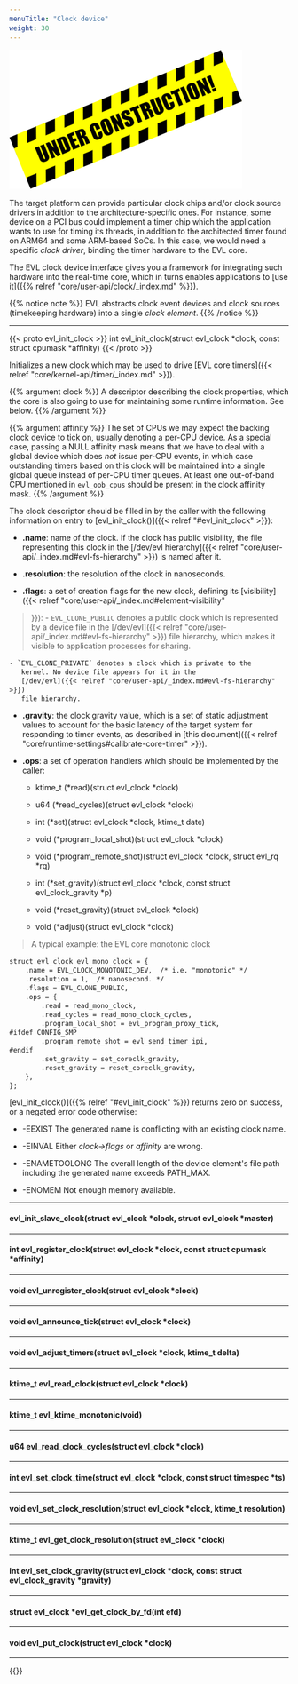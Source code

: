 ```yaml
---
menuTitle: "Clock device"
weight: 30
---
```


![Alt text](/images/wip.png "To be continued")

The target platform can provide particular clock chips and/or clock
source drivers in addition to the architecture-specific ones. For
instance, some device on a PCI bus could implement a timer chip which
the application wants to use for timing its threads, in addition to
the architected timer found on ARM64 and some ARM-based SoCs. In this
case, we would need a specific _clock driver_, binding the timer
hardware to the EVL core.

The EVL clock device interface gives you a framework for integrating
such hardware into the real-time core, which in turns enables
applications to [use it]({{% relref "core/user-api/clock/_index.md"
%}}).

{{% notice note %}}
EVL abstracts clock event devices and clock sources
(timekeeping hardware) into a single _clock element_.
{{% /notice %}}

---

{{< proto evl_init_clock >}}
int evl_init_clock(struct evl_clock *clock, const struct cpumask *affinity)
{{< /proto >}}

Initializes a new clock which may be used to drive [EVL core
timers]({{< relref "core/kernel-api/timer/_index.md" >}}).

{{% argument clock %}}
A descriptor describing the clock properties, which the core is also
going to use for maintaining some runtime information. See below.
{{% /argument %}}

{{% argument affinity %}}
The set of CPUs we may expect the backing clock device to tick on,
usually denoting a per-CPU device. As a special case, passing a NULL
affinity mask means that we have to deal with a global device which
does _not_ issue per-CPU events, in which case outstanding timers
based on this clock will be maintained into a single global queue
instead of per-CPU timer queues. At least one out-of-band CPU
mentioned in `evl_oob_cpus` should be present in the clock affinity
mask.
{{% /argument %}}

The clock descriptor should be filled in by the caller with the
following information on entry to [evl_init_clock()]({{< relref
"#evl_init_clock" >}}):

- **.name**: name of the clock. If the clock has public visibility,
  the file representing this clock in the [/dev/evl hierarchy]({{<
  relref "core/user-api/_index.md#evl-fs-hierarchy" >}}) is named
  after it.

- **.resolution**: the resolution of the clock in nanoseconds.

- **.flags**: a set of creation flags for the new clock, defining its
[visibility]({{< relref "core/user-api/_index.md#element-visibility"
>}}):
	- `EVL_CLONE_PUBLIC` denotes a public clock which is represented
	   by a device file in the [/dev/evl]({{< relref
	   "core/user-api/_index.md#evl-fs-hierarchy" >}}) file hierarchy, which
	   makes it visible to application processes for sharing.
  
	- `EVL_CLONE_PRIVATE` denotes a clock which is private to the
	   kernel. No device file appears for it in the
	   [/dev/evl]({{< relref "core/user-api/_index.md#evl-fs-hierarchy" >}})
	   file hierarchy.

- **.gravity**: the clock gravity value, which is a set of static
  		adjustment values to account for the basic latency of
  		the target system for responding to timer events, as
  		described in [this document]({{< relref
  		"core/runtime-settings#calibrate-core-timer" >}}).

- **.ops**: a set of operation handlers which should be implemented by
    the caller:

	- ktime_t (*read)(struct evl_clock *clock)

	- u64 (*read_cycles)(struct evl_clock *clock)

	- int (*set)(struct evl_clock *clock, ktime_t date)

	- void (*program_local_shot)(struct evl_clock *clock)

	- void (*program_remote_shot)(struct evl_clock *clock, struct evl_rq *rq)

	- int (*set_gravity)(struct evl_clock *clock, const struct evl_clock_gravity *p)

	- void (*reset_gravity)(struct evl_clock *clock)

	- void (*adjust)(struct evl_clock *clock)

> A typical example: the EVL core monotonic clock

```
struct evl_clock evl_mono_clock = {
	.name = EVL_CLOCK_MONOTONIC_DEV,  /* i.e. "monotonic" */
	.resolution = 1,  /* nanosecond. */
	.flags = EVL_CLONE_PUBLIC,
	.ops = {
		.read = read_mono_clock,
		.read_cycles = read_mono_clock_cycles,
		.program_local_shot = evl_program_proxy_tick,
#ifdef CONFIG_SMP
		.program_remote_shot = evl_send_timer_ipi,
#endif
		.set_gravity = set_coreclk_gravity,
		.reset_gravity = reset_coreclk_gravity,
	},
};
```

[evl_init_clock()]({{% relref "#evl_init_clock" %}}) returns zero on
success, or a negated error code otherwise:

- -EEXIST	The generated name is conflicting with an existing clock
		name.

- -EINVAL	Either _clock->flags_ or _affinity_ are wrong.

- -ENAMETOOLONG	The overall length of the device element's file path including
		the generated name exceeds PATH_MAX.

- -ENOMEM	Not enough memory available.

---

#### evl_init_slave_clock(struct evl_clock *clock, struct evl_clock *master)

---

#### int evl_register_clock(struct evl_clock *clock, const struct cpumask *affinity)

---

#### void evl_unregister_clock(struct evl_clock *clock)

---

#### void evl_announce_tick(struct evl_clock *clock)

---

#### void evl_adjust_timers(struct evl_clock *clock, ktime_t delta)

---

#### ktime_t evl_read_clock(struct evl_clock *clock)

---

#### ktime_t evl_ktime_monotonic(void)

---

#### u64 evl_read_clock_cycles(struct evl_clock *clock)

---

#### int evl_set_clock_time(struct evl_clock *clock, const struct timespec *ts)

---

#### void evl_set_clock_resolution(struct evl_clock *clock, ktime_t resolution)

---

#### ktime_t evl_get_clock_resolution(struct evl_clock *clock)

---

#### int evl_set_clock_gravity(struct evl_clock *clock, const struct evl_clock_gravity *gravity)

---

#### struct evl_clock *evl_get_clock_by_fd(int efd)

---

#### void evl_put_clock(struct evl_clock *clock)

---

{{<lastmodified>}}
